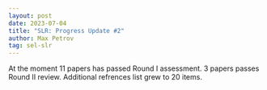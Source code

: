 ```yaml
---
layout: post
date: 2023-07-04
title: "SLR: Progress Update #2"
author: Max Petrov
tag: sel-slr
---
```


At the moment 11 papers has passed Round I assessment. 3 papers passes Round II review. Additional refrences list grew to 20 items.
